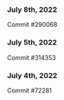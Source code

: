 ### July 8th, 2022

Commit #290068

### July 5th, 2022

Commit #314353


### July 4th, 2022

Commit #72281
